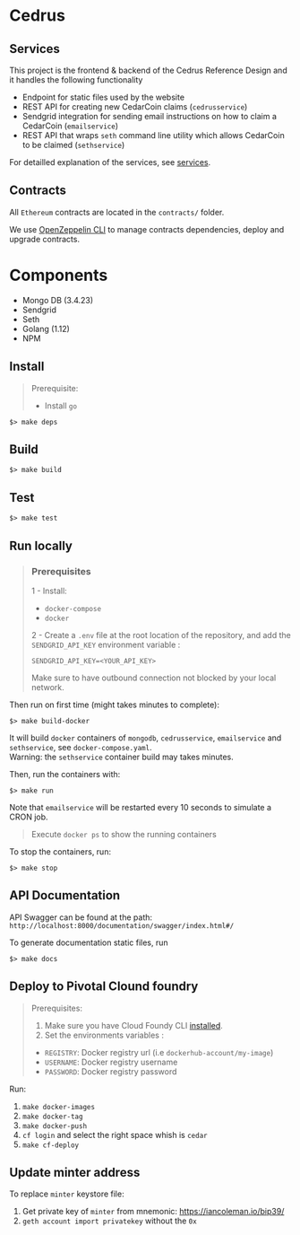 # Cedrus

## Services

This project is the frontend & backend of the Cedrus Reference Design and it handles the following functionality
- Endpoint for static files used by the website
- REST API for creating new CedarCoin claims (`cedrusservice`)
- Sendgrid integration for sending email instructions on how to claim a CedarCoin (`emailservice`)
- REST API that wraps `seth` command line utility which allows CedarCoin to be claimed (`sethservice`)

For detailled explanation of the services, see [services](docs/README.md).

## Contracts

All `Ethereum` contracts are located in the `contracts/` folder.

We use [OpenZeppelin CLI](https://docs.openzeppelin.com/cli/2.7/) to manage contracts dependencies, deploy and upgrade contracts.

# Components
- Mongo DB (3.4.23)
- Sendgrid
- Seth
- Golang (1.12)
- NPM

## Install

> Prerequisite:  
> - Install `go`

```shell
$> make deps
```

## Build 

```shell
$> make build
```

## Test

```shell
$> make test
```

## Run locally

> ### Prerequisites
> 1 - Install:
> - `docker-compose`
> - `docker`  
>
> 2 - Create a `.env` file at the root location of the repository, and add the `SENDGRID_API_KEY` environment variable :
> ```shell
> SENDGRID_API_KEY=<YOUR_API_KEY>
> ```
> 
> Make sure to have outbound connection not blocked by your local network.
>

Then run on first time (might takes minutes to complete):
```shell
$> make build-docker
```
It will build `docker` containers of `mongodb`, `cedrusservice`, `emailservice` and `sethservice`, see `docker-compose.yaml`.  
Warning: the `sethservice` container build may takes minutes. 

Then, run the containers with:
```shell
$> make run
```
Note that `emailservice` will be restarted every 10 seconds to simulate a CRON job.

> Execute `docker ps` to show the running containers

To stop the containers, run:
```shell
$> make stop
```

## API Documentation

API Swagger can be found at the path: `http://localhost:8000/documentation/swagger/index.html#/`

To generate documentation static files, run
```shell
$> make docs
```

## Deploy to Pivotal Clound foundry

> Prerequisites:  
> 1. Make sure you have Cloud Foundy CLI [installed](https://docs.cloudfoundry.org/cf-cli/install-go-cli.html).  
> 2. Set the environments variables :
> - `REGISTRY`: Docker registry url (i.e `dockerhub-account/my-image`) 
> - `USERNAME`: Docker registry username
> - `PASSWORD`: Docker registry password

Run:
1. `make docker-images`
2. `make docker-tag`
3. `make docker-push`
4. `cf login` and select the right space whish is `cedar`
5. `make cf-deploy`

## Update minter address

To replace `minter` keystore file:
1. Get private key of `minter` from mnemonic: https://iancoleman.io/bip39/
2. `geth account import privatekey` without the `0x`
